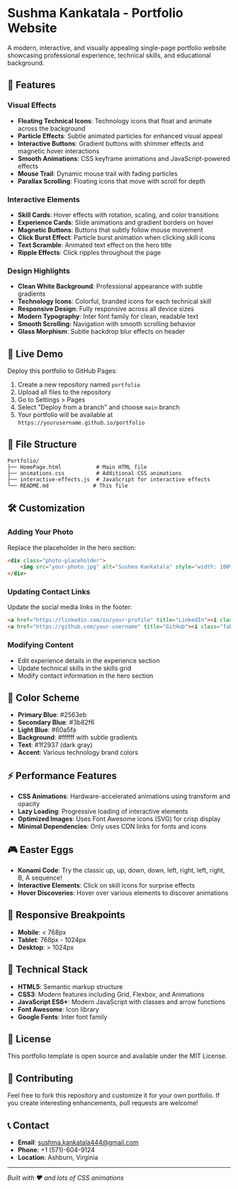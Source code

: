 # Sushma Kankatala - Portfolio Website

A modern, interactive, and visually appealing single-page portfolio website showcasing professional experience, technical skills, and educational background.

## 🌟 Features

### Visual Effects
- **Floating Technical Icons**: Technology icons that float and animate across the background
- **Particle Effects**: Subtle animated particles for enhanced visual appeal
- **Interactive Buttons**: Gradient buttons with shimmer effects and magnetic hover interactions
- **Smooth Animations**: CSS keyframe animations and JavaScript-powered effects
- **Mouse Trail**: Dynamic mouse trail with fading particles
- **Parallax Scrolling**: Floating icons that move with scroll for depth

### Interactive Elements
- **Skill Cards**: Hover effects with rotation, scaling, and color transitions
- **Experience Cards**: Slide animations and gradient borders on hover
- **Magnetic Buttons**: Buttons that subtly follow mouse movement
- **Click Burst Effect**: Particle burst animation when clicking skill icons
- **Text Scramble**: Animated text effect on the hero title
- **Ripple Effects**: Click ripples throughout the page

### Design Highlights
- **Clean White Background**: Professional appearance with subtle gradients
- **Technology Icons**: Colorful, branded icons for each technical skill
- **Responsive Design**: Fully responsive across all device sizes
- **Modern Typography**: Inter font family for clean, readable text
- **Smooth Scrolling**: Navigation with smooth scrolling behavior
- **Glass Morphism**: Subtle backdrop blur effects on header

## 🚀 Live Demo

Deploy this portfolio to GitHub Pages:

1. Create a new repository named `portfolio`
2. Upload all files to the repository
3. Go to Settings > Pages
4. Select "Deploy from a branch" and choose `main` branch
5. Your portfolio will be available at `https://yourusername.github.io/portfolio`

## 📁 File Structure

```
Portfolio/
├── HomePage.html           # Main HTML file
├── animations.css          # Additional CSS animations
├── interactive-effects.js  # JavaScript for interactive effects
└── README.md              # This file
```

## 🛠️ Customization

### Adding Your Photo
Replace the placeholder in the hero section:
```html
<div class="photo-placeholder">
    <img src="your-photo.jpg" alt="Sushma Kankatala" style="width: 100%; height: 100%; border-radius: 50%; object-fit: cover;">
</div>
```

### Updating Contact Links
Update the social media links in the footer:
```html
<a href="https://linkedin.com/in/your-profile" title="LinkedIn"><i class="fab fa-linkedin"></i></a>
<a href="https://github.com/your-username" title="GitHub"><i class="fab fa-github"></i></a>
```

### Modifying Content
- Edit experience details in the experience section
- Update technical skills in the skills grid
- Modify contact information in the hero section

## 🎨 Color Scheme

- **Primary Blue**: #2563eb
- **Secondary Blue**: #3b82f6
- **Light Blue**: #60a5fa
- **Background**: #ffffff with subtle gradients
- **Text**: #1f2937 (dark gray)
- **Accent**: Various technology brand colors

## ⚡ Performance Features

- **CSS Animations**: Hardware-accelerated animations using transform and opacity
- **Lazy Loading**: Progressive loading of interactive elements
- **Optimized Images**: Uses Font Awesome icons (SVG) for crisp display
- **Minimal Dependencies**: Only uses CDN links for fonts and icons

## 🎮 Easter Eggs

- **Konami Code**: Try the classic up, up, down, down, left, right, left, right, B, A sequence!
- **Interactive Elements**: Click on skill icons for surprise effects
- **Hover Discoveries**: Hover over various elements to discover animations

## 📱 Responsive Breakpoints

- **Mobile**: < 768px
- **Tablet**: 768px - 1024px
- **Desktop**: > 1024px

## 🔧 Technical Stack

- **HTML5**: Semantic markup structure
- **CSS3**: Modern features including Grid, Flexbox, and Animations
- **JavaScript ES6+**: Modern JavaScript with classes and arrow functions
- **Font Awesome**: Icon library
- **Google Fonts**: Inter font family

## 📄 License

This portfolio template is open source and available under the MIT License.

## 🤝 Contributing

Feel free to fork this repository and customize it for your own portfolio. If you create interesting enhancements, pull requests are welcome!

## 📞 Contact

- **Email**: sushma.kankatala444@gmail.com
- **Phone**: +1 (571)-604-9124
- **Location**: Ashburn, Virginia

---

*Built with ❤️ and lots of CSS animations*
